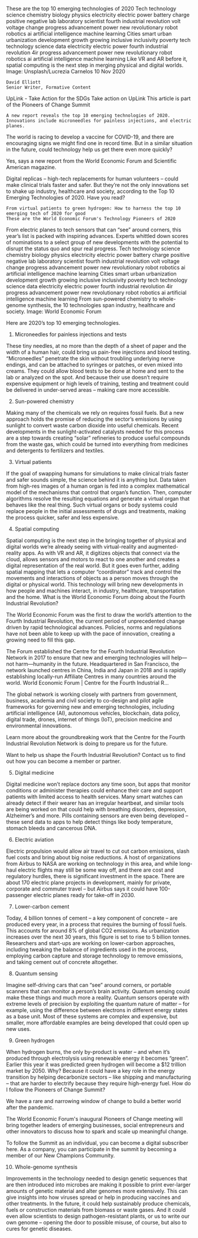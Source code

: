 These are the top 10 emerging technologies of 2020
Tech technology science chemistry biology physics electricity electric power battery charge positive negative lab laboratory scientist fourth industrial revolution volt voltage change progress advancement power new revolutionary robot robotics ai artificial intelligence machine learning Cities smart urban urbanization development growth growing inclusive inclusivity poverty tech technology science data electricity electric power fourth industrial revolution 4ir progress advancement power new revolutionary robot robotics ai artificial intelligence machine learning
Like VR and AR before it, spatial computing is the next step in merging physical and digital worlds.
Image: Unsplash/Lucrezia Carnelos
10 Nov 2020

    David Elliott
    Senior Writer, Formative Content

UpLink - Take Action for the SDGs
Take action on UpLink
This article is part of the Pioneers of Change Summit

    A new report reveals the top 10 emerging technologies of 2020.
    Innovations include microneedles for painless injections, and electric planes.

The world is racing to develop a vaccine for COVID-19, and there are encouraging signs we might find one in record time. But in a similar situation in the future, could technology help us get there even more quickly?

Yes, says a new report from the World Economic Forum and Scientific American magazine.

Digital replicas – high-tech replacements for human volunteers – could make clinical trials faster and safer. But they’re not the only innovations set to shake up industry, healthcare and society, according to the Top 10 Emerging Technologies of 2020.
Have you read?

    From virtual patients to green hydrogen: How to harness the top 10 emerging tech of 2020 for good
    These are the World Economic Forum's Technology Pioneers of 2020

From electric planes to tech sensors that can “see” around corners, this year’s list is packed with inspiring advances. Experts whittled down scores of nominations to a select group of new developments with the potential to disrupt the status quo and spur real progress.
Tech technology science chemistry biology physics electricity electric power battery charge positive negative lab laboratory scientist fourth industrial revolution volt voltage change progress advancement power new revolutionary robot robotics ai artificial intelligence machine learning Cities smart urban urbanization development growth growing inclusive inclusivity poverty tech technology science data electricity electric power fourth industrial revolution 4ir progress advancement power new revolutionary robot robotics ai artificial intelligence machine learning
From sun-powered chemistry to whole-genome synthesis, the 10 technologies span industry, healthcare and society.
Image: World Economic Forum

Here are 2020’s top 10 emerging technologies.

1. Microneedles for painless injections and tests

These tiny needles, at no more than the depth of a sheet of paper and the width of a human hair, could bring us pain-free injections and blood testing. “Microneedles” penetrate the skin without troubling underlying nerve endings, and can be attached to syringes or patches, or even mixed into creams. They could allow blood tests to be done at home and sent to the lab or analyzed on the spot. And because their use doesn’t require expensive equipment or high levels of training, testing and treatment could be delivered in under-served areas – making care more accessible.

2. Sun-powered chemistry

Making many of the chemicals we rely on requires fossil fuels. But a new approach holds the promise of reducing the sector’s emissions by using sunlight to convert waste carbon dioxide into useful chemicals. Recent developments in the sunlight-activated catalysts needed for this process are a step towards creating “solar” refineries to produce useful compounds from the waste gas, which could be turned into everything from medicines and detergents to fertilizers and textiles.

3. Virtual patients

If the goal of swapping humans for simulations to make clinical trials faster and safer sounds simple, the science behind it is anything but. Data taken from high-res images of a human organ is fed into a complex mathematical model of the mechanisms that control that organ’s function. Then, computer algorithms resolve the resulting equations and generate a virtual organ that behaves like the real thing. Such virtual organs or body systems could replace people in the initial assessments of drugs and treatments, making the process quicker, safer and less expensive.

4. Spatial computing

Spatial computing is the next step in the bringing together of physical and digital worlds we’re already seeing with virtual-reality and augmented-reality apps. As with VR and AR, it digitizes objects that connect via the cloud, allows sensors and motors to react to one another and creates a digital representation of the real world. But it goes even further, adding spatial mapping that lets a computer “coordinator” track and control the movements and interactions of objects as a person moves through the digital or physical world. This technology will bring new developments in how people and machines interact, in industry, healthcare, transportation and the home.
What is the World Economic Forum doing about the Fourth Industrial Revolution?

The World Economic Forum was the first to draw the world’s attention to the Fourth Industrial Revolution, the current period of unprecedented change driven by rapid technological advances. Policies, norms and regulations have not been able to keep up with the pace of innovation, creating a growing need to fill this gap.

The Forum established the Centre for the Fourth Industrial Revolution Network in 2017 to ensure that new and emerging technologies will help—not harm—humanity in the future. Headquartered in San Francisco, the network launched centres in China, India and Japan in 2018 and is rapidly establishing locally-run Affiliate Centres in many countries around the world.
World Economic Forum | Centre for the Fourth Industrial R...

The global network is working closely with partners from government, business, academia and civil society to co-design and pilot agile frameworks for governing new and emerging technologies, including artificial intelligence (AI), autonomous vehicles, blockchain, data policy, digital trade, drones, internet of things (IoT), precision medicine and environmental innovations.

Learn more about the groundbreaking work that the Centre for the Fourth Industrial Revolution Network is doing to prepare us for the future.

Want to help us shape the Fourth Industrial Revolution? Contact us to find out how you can become a member or partner.

5. Digital medicine

Digital medicine won’t replace doctors any time soon, but apps that monitor conditions or administer therapies could enhance their care and support patients with limited access to health services. Many smart watches can already detect if their wearer has an irregular heartbeat, and similar tools are being worked on that could help with breathing disorders, depression, Alzheimer’s and more. Pills containing sensors are even being developed – these send data to apps to help detect things like body temperature, stomach bleeds and cancerous DNA.

6. Electric aviation

Electric propulsion would allow air travel to cut out carbon emissions, slash fuel costs and bring about big noise reductions. A host of organizations from Airbus to NASA are working on technology in this area, and while long-haul electric flights may still be some way off, and there are cost and regulatory hurdles, there is significant investment in the space. There are about 170 electric plane projects in development, mainly for private, corporate and commuter travel – but Airbus says it could have 100-passenger electric planes ready for take-off in 2030.

7. Lower-carbon cement

Today, 4 billion tonnes of cement – a key component of concrete – are produced every year, in a process that requires the burning of fossil fuels. This accounts for around 8% of global CO2 emissions. As urbanization increases over the next 30 years, this figure is set to rise to 5 billion tonnes. Researchers and start-ups are working on lower-carbon approaches, including tweaking the balance of ingredients used in the process, employing carbon capture and storage technology to remove emissions, and taking cement out of concrete altogether.

8. Quantum sensing

Imagine self-driving cars that can “see” around corners, or portable scanners that can monitor a person’s brain activity. Quantum sensing could make these things and much more a reality. Quantum sensors operate with extreme levels of precision by exploiting the quantum nature of matter – for example, using the difference between electrons in different energy states as a base unit. Most of these systems are complex and expensive, but smaller, more affordable examples are being developed that could open up new uses.

9. Green hydrogen

When hydrogen burns, the only by-product is water – and when it’s produced through electrolysis using renewable energy it becomes “green”. Earlier this year it was predicted green hydrogen will become a $12 trillion market by 2050. Why? Because it could have a key role in the energy transition by helping decarbonize sectors – like shipping and manufacturing – that are harder to electrify because they require high-energy fuel.
How do I follow the Pioneers of Change Summit?

We have a rare and narrowing window of change to build a better world after the pandemic.

The World Economic Forum's inaugural Pioneers of Change meeting will bring together leaders of emerging businesses, social entrepreneurs and other innovators to discuss how to spark and scale up meaningful change.

To follow the Summit as an individual, you can become a digital subscriber here. As a company, you can participate in the summit by becoming a member of our New Champions Community.

10. Whole-genome synthesis

Improvements in the technology needed to design genetic sequences that are then introduced into microbes are making it possible to print ever-larger amounts of genetic material and alter genomes more extensively. This can give insights into how viruses spread or help in producing vaccines and other treatments. In the future, it could help sustainably produce chemicals, fuels or construction materials from biomass or waste gases. And it could even allow scientists to design pathogen-resistant plants, or us to write our own genome – opening the door to possible misuse, of course, but also to cures for genetic diseases.

